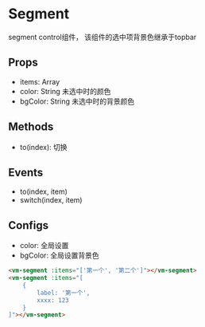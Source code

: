 Segment
====================
segment control组件， 该组件的选中项背景色继承于topbar

## Props

* items: Array
* color: String 未选中时的颜色
* bgColor: String 未选中时的背景颜色

## Methods

* to(index): 切换

## Events

* to(index, item)
* switch(index, item)

## Configs

* color: 全局设置
* bgColor: 全局设置背景色


```html
<vm-segment :items="['第一个', '第二个']"></vm-segment>
<vm-segment :items="[
    {
        label: '第一个',
        xxxx: 123
    }
]"></vm-segment>
```